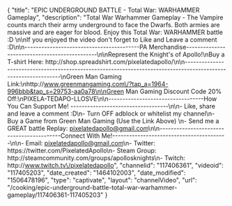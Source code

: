 {
    "title": "EPIC UNDERGROUND BATTLE - Total War: WARHAMMER Gameplay",
    "description": "Total War Warhammer Gameplay - The Vampire counts march their army underground to face the Dwarfs.  Both armies are massive and are eager for blood.  Enjoy this Total War: WARHAMMER battle :D  \n\nIf you enjoyed the video don't forget to Like and Leave a comment :D\n\n-----------------------------------------PA Merchandise----------------------------------------------\n\nRepresent the Knight's of Apollo!\nBuy a T-shirt Here: http:\/\/shop.spreadshirt.com\/pixelatedapollo\/\n\n---------------------------------------------------------------------------------------------------------------\nGreen Man Gaming Link:\nhttp:\/\/www.greenmangaming.com\/?tap_a=1964-996bbb&tap_s=29753-aa0a78\n\nGreen Man Gaming Discount Code 20% Off:\nPIXELA-TEDAPO-LLOSVE\n\n----------------------------------How You Can Support Me! -----------------------------------\n\n- Like, share and leave a comment :D\n- Turn OFF adblock or whitelist my channel\n- Buy a Game from Green Man Gaming (Use the Link Above) \n- Send me a GREAT battle Replay: pixelatedapollo@gmail.com\n\n------------------------------------------Connect With Me!-----------------------------------------\n\n- Email: pixelatedapollo@gmail.com\n- Twitter: https:\/\/twitter.com\/PixelatedApollo\n- Steam Group:  http:\/\/steamcommunity.com\/groups\/apollosknights\n- Twitch: http:\/\/www.twitch.tv\/pixelatedapollo",
    "channelid": "117406361",
    "videoid": "117405203",
    "date_created": "1464102003",
    "date_modified": "1506478196",
    "type": "captivate",
    "layout": "channelVideo",
    "url": "\/cooking\/epic-underground-battle-total-war-warhammer-gameplay\/117406361-117405203"
}